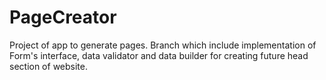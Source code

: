 # PageCreator
Project of app to generate pages.
Branch which include implementation of Form's interface, data validator and data builder for creating future head section of website.
